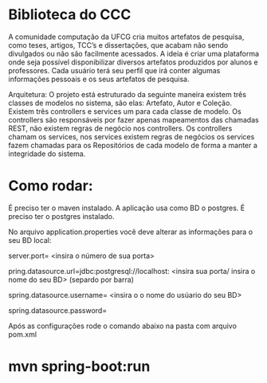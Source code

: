 # Biblioteca do CCC
A comunidade computação da UFCG cria muitos artefatos de pesquisa, como teses, artigos, TCC’s e dissertações, que acabam não sendo divulgados ou não são facilmente acessados. A ideia é criar uma plataforma onde seja possível disponibilizar diversos artefatos produzidos por alunos e professores. 
Cada usuário terá seu perfil que irá conter algumas informações pessoais e os seus artefatos de pesquisa.

Arquitetura: O projeto está estruturado da seguinte maneira existem três classes de modelos no sistema, são elas: Artefato, Autor e Coleção.
Existem três controllers e services um para cada classe de modelo. Os controllers são responsáveis por fazer apenas mapeamentos das chamadas REST, não existem regras de negócio nos controllers. Os controllers chamam os services, nos services existem regras de negócios os services fazem chamadas para os Repositórios de cada modelo de forma a manter a integridade do sistema.

# Como rodar:

É preciso ter o maven instalado.
A aplicação usa como BD o postgres. É preciso ter o postgres instalado. 

No arquivo application.properties você deve alterar as informações para o seu BD local:

server.port=  <insira o número de sua porta>

pring.datasource.url=jdbc:postgresql://localhost: <insira sua porta/ insira o nome do seu BD>  (separdo por barra)

spring.datasource.username= <insira o o nome do usúario do seu BD>

spring.datasource.password= <insira as senha do seu BD>

Após as configurações rode o comando abaixo na pasta com arquivo pom.xml
# mvn spring-boot:run
